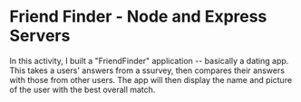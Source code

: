 # Friend Finder - Node and Express Servers

In this activity, I built a "FriendFinder" application -- basically a dating app. This takes a users' answers from a ssurvey, then compares their answers with those from other users. The app will then display the name and picture of the user with the best overall match. 



